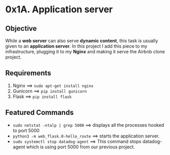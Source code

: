 # 0x1A. Application server

## Objective
While a **web server** can also serve **dynamic content**, this task is usually given to an **application server**. In this project I add this piece to my infrastructure, plugging it to my **Nginx** and making it serve the Airbnb clone project.

## Requirements
1. Nginx ==> `sudo apt-get install nginx`
2. Gunicorn ==> `pip install gunicorn`
3. Flask ==> `pip install flask`

## Featured Commands
* `sudo netstat -ntalp | grep 5000` ==> displays all the processes hooked to port 5000
* `python3 -m web_flask.0-hello_route` ==> starts the application server.
* `sudo systemctl stop datadog-agent` ==> This command stops datadog-agent which is using port 5000 from our previous project.

##
